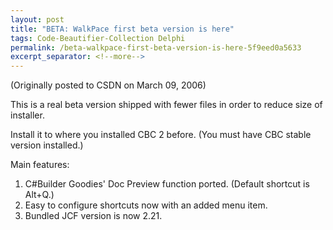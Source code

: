 ```yaml
---
layout: post
title: "BETA: WalkPace first beta version is here"
tags: Code-Beautifier-Collection Delphi
permalink: /beta-walkpace-first-beta-version-is-here-5f9eed0a5633
excerpt_separator: <!--more-->
---
```

(Originally posted to CSDN on March 09, 2006)

This is a real beta version shipped with fewer files in order to reduce size of installer.

Install it to where you installed CBC 2 before. (You must have CBC stable version installed.)
<!--more-->

Main features:

1. C#Builder Goodies' Doc Preview function ported. (Default shortcut is Alt+Q.)
1. Easy to configure shortcuts now with an added menu item.
1. Bundled JCF version is now 2.21.
